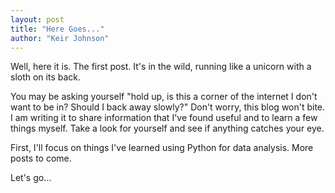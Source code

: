 ```yaml
---
layout: post
title: "Here Goes..."
author: "Keir Johnson"
---
```


Well, here it is. The first post. It's in the wild, running like a unicorn with a sloth on its back. 

You may be asking yourself "hold up, is this a corner of the internet I don't want to be in? Should I back away slowly?" Don't worry, this blog won't bite. I am writing it to share information that I've found useful and to learn a few things myself. Take a look for yourself and see if anything catches your eye.

First, I'll focus on things I've learned using Python for data analysis. More posts to come.

Let's go...
